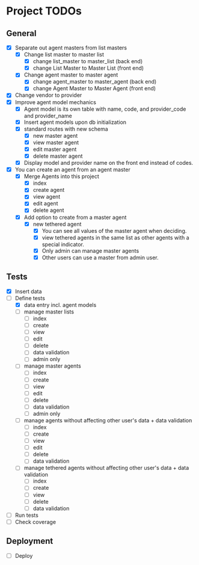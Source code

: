 # Project TODOs

## General 

- [x] Separate out agent masters from list masters
	- [x] Change list master to master list
		- [x] change list_master to master_list (back end)
		- [x] change List Master to Master List (front end)
	- [x] Change agent master to master agent
		- [x] change agent_master to master_agent (back end)
		- [x] change Agent Master to Master Agent (front end)
- [x] Change vendor to provider
- [x] Improve agent model mechanics
	- [x] Agent model is its own table with name, code, and provider_code and provider_name
	- [x] Insert agent models upon db initialization
	- [x] standard routes with new schema
		- [x] new master agent
		- [x] view master agent
		- [x] edit master agent
		- [x] delete master agent
	- [x] Display model and provider name on the front end instead of codes.
- [x] You can create an agent from an agent master
	- [x] Merge Agents into this project
		- [x] index
		- [x] create agent
		- [x] view agent
		- [x] edit agent
		- [x] delete agent
	- [x] Add option to create from a master agent
		- [x] new tethered agent
			- [x] You can see all values of the master agent when deciding.
			- [x] view tethered agents in the same list as other agents with a special indicator.
			- [x] Only admin can manage master agents
			- [x] Other users can use a master from admin user.

## Tests

- [x] Insert data
- [ ] Define tests
    - [x] data entry incl. agent models
    - [ ] manage master lists
        - [ ] index
        - [ ] create
        - [ ] view
        - [ ] edit
        - [ ] delete
        - [ ] data validation
        - [ ] admin only
    - [ ] manage master agents
        - [ ] index
        - [ ] create
        - [ ] view
        - [ ] edit
        - [ ] delete
        - [ ] data validation
        - [ ] admin only
    - [ ] manage agents without affecting other user's data + data validation
        - [ ] index
        - [ ] create
        - [ ] view
        - [ ] edit
        - [ ] delete
        - [ ] data validation
    - [ ] manage tethered agents without affecting other user's data + data validation
        - [ ] index
        - [ ] create
        - [ ] view
        - [ ] delete
        - [ ] data validation
- [ ] Run tests
- [ ] Check coverage

## Deployment

- [ ] Deploy

